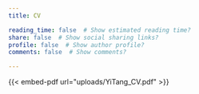 ```yaml
---
title: CV

reading_time: false  # Show estimated reading time?
share: false  # Show social sharing links?
profile: false  # Show author profile?
comments: false  # Show comments?

---
```

{{< embed-pdf url="uploads/YiTang_CV.pdf" >}}